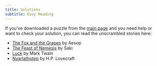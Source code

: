 ```yaml
---
title: Solutions
subtitle: Easy Reading
---
```

If you've downloaded a puzzle from the [main page] and you need help or want to
check your solution, you can read the unscrambled stories here:

* [The Fox and the Grapes] by Aesop
* [The Feast of Nemesis] by Saki
* [Luck] by Mark Twain
* [Nyarlathotep] by H.P. Lovecraft

[main page]: ..
[The Fox and the Grapes]: fox-and-grapes
[The Feast of Nemesis]: feast-of-nemesis
[Luck]: luck
[Nyarlathotep]: nyarlathotep
